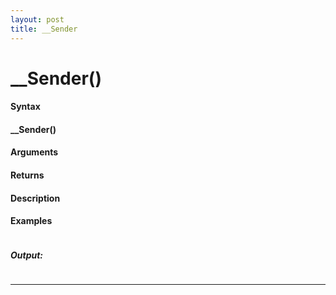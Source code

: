 ```yaml
---
layout: post
title: __Sender
---
```


# __Sender()


#### Syntax

#### __Sender()

#### Arguments

#### Returns

#### Description

#### Examples

```

```

##### Output:

```

```

---